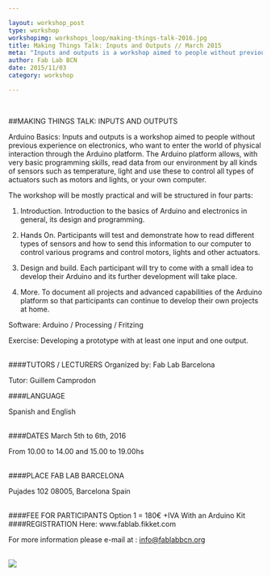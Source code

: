 ```yaml
---

layout: workshop_post
type: workshop
workshopimg: workshops_loop/making-things-talk-2016.jpg
title: Making Things Talk: Inputs and Outputs // March 2015
meta: "Inputs and outputs is a workshop aimed to people without previous experience on electronics, who want to enter the world of physical interaction through the Arduino platform. The Arduino platform allows, with very basic programming skills, read data from our environment by all kinds of sensors such as temperature, light and use these to control all types of actuators such as motors and lights, or your own computer."
author: Fab Lab BCN
date: 2015/11/03
category: workshop

---
```


<br>

##MAKING THINGS TALK: INPUTS AND OUTPUTS

Arduino Basics: Inputs and outputs is a workshop aimed to people without previous experience on electronics, who want to enter the world of physical interaction through the Arduino platform. The Arduino platform allows, with very basic programming skills, read data from our environment by all kinds of sensors such as temperature, light and use these to control all types of actuators such as motors and lights, or your own computer.

The workshop will be mostly practical and will be structured in four parts:

1. Introduction. Introduction to the basics of Arduino and electronics in general, its design and programming.

2. Hands On. Participants will test and demonstrate how to read different types of sensors and how to send this information to our computer to control various programs and control motors, lights and other actuators.

3. Design and build. Each participant will try to come with a small idea to develop their Arduino and its further development will take place.

4. More. To document all projects and advanced capabilities of the Arduino platform so that participants can continue to develop their own projects at home.

Software: Arduino / Processing / Fritzing

Exercise: Developing a prototype with at least one input and one output.


<br>
####TUTORS / LECTURERS
Organized by: Fab Lab Barcelona

Tutor: Guillem Camprodon

####LANGUAGE

Spanish and English


<br>
####DATES
March  5th to 6th, 2016

From 10.00 to 14.00 and 15.00 to 19.00hs


<br>
####PLACE
FAB LAB BARCELONA

Pujades 102
08005, Barcelona 
Spain


<br>
####FEE FOR PARTICIPANTS
Option 1 = 180€ +IVA
With an Arduino Kit



<br>
####REGISTRATION 
Here:
www.fablab.fikket.com

For more information please e-mail at :
info@fablabbcn.org



<br>

<img src="{{site.baseurl}}{{ site.url }}/img/workshops/workshops_loop/making-things-talk-2016.jpg">


